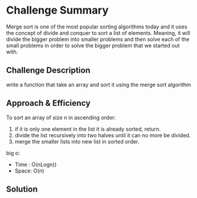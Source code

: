 # Challenge Summary
Merge sort is one of the most popular sorting algorithms today and it uses the concept of divide and conquer to sort a list of elements. Meaning, it will divide the bigger problem into smaller problems and then solve each of the small problems in order to solve the bigger problem that we started out with.

## Challenge Description
write a function that take an array and sort it using the merge sort algorithm 

## Approach & Efficiency
To sort an array of size n in ascending order:
1. if it is only one element in the list it is already sorted, return.
2. divide the list recursively into two halves until it can no more be divided.
3. merge the smaller lists into new list in sorted order.

big o:
- Time : O(nLogn))
-  Space: O(n)

## Solution
<!-- ![image](../../assets/insertSort-1.JPG) -->

